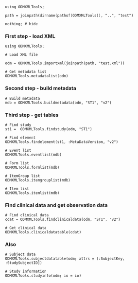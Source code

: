 
```@example odmexample
using ODMXMLTools;

path = joinpath(dirname(pathof(ODMXMLTools)), "..", "test")

nothing; # hide
```

### First step - load XML

```@example odmexample
using ODMXMLTools;

# Load XML file

odm = ODMXMLTools.importxml(joinpath(path, "test.xml"))
```

```@example odmexample
# Get metadata list
ODMXMLTools.metadatalist(odm)
```

### Second step - build metadata

```@example odmexample
# Build metadata
mdb = ODMXMLTools.buildmetadata(odm, "ST1", "v2")
```

### Third step - get tables

```@example odmexample
# Find study
st1 =  ODMXMLTools.findstudy(odm, "ST1")
```

```@example odmexample
# Find element
ODMXMLTools.findelement(st1, :MetaDataVersion, "v2")
```

```@example odmexample
# Event list
ODMXMLTools.eventlist(mdb)
```

```@example odmexample
# Form list
ODMXMLTools.formlist(mdb)
```

```@example odmexample
# ItemGroup list
ODMXMLTools.itemgrouplist(mdb)
```

```@example odmexample
# Item list
ODMXMLTools.itemlist(mdb)
```

### Find clinical data and get observation data

```@example odmexample
# Find clinical data
cdat = ODMXMLTools.findclinicaldata(odm, "ST1", "v2")
```

```@example odmexample
# Get clinical data
ODMXMLTools.clinicaldatatable(cdat)
```

### Also

```@example odmexample
# Subject data
ODMXMLTools.subjectdatatable(odm; attrs = [:SubjectKey, :StudySubjectID])
```

```@example odmexample
# Study information
ODMXMLTools.studyinfo(odm; io = io)
```
